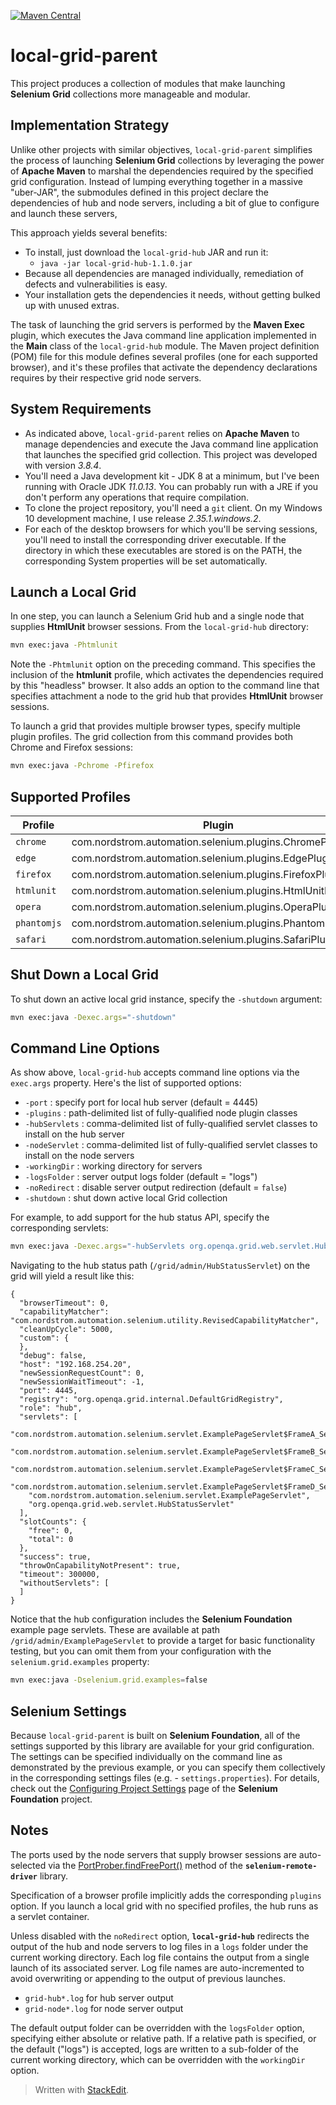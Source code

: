 [![Maven Central](https://img.shields.io/maven-central/v/com.nordstrom.ui-tools/local-grid-hub.svg)](https://search.maven.org/search?q=g:com.nordstrom.ui-tools%20AND%20a:local-grid-hub&core=gav)

# local-grid-parent

This project produces a collection of modules that make launching **Selenium Grid** collections more manageable and modular.

## Implementation Strategy

Unlike other projects with similar objectives, `local-grid-parent` simplifies the process of launching **Selenium Grid** collections by leveraging the power of **Apache Maven** to marshal the dependencies required by the specified grid configuration. Instead of lumping everything together in a massive "uber-JAR", the submodules defined in this project declare the dependencies of hub and node servers, including a bit of glue to configure and launch these servers,

This approach yields several benefits:
* To install, just download the `local-grid-hub` JAR and run it:
  * `java -jar local-grid-hub-1.1.0.jar`
* Because all dependencies are managed individually, remediation of defects and vulnerabilities is easy.
* Your installation gets the dependencies it needs, without getting bulked up with unused extras.

The task of launching the grid servers is performed by the **Maven Exec** plugin, which executes the Java command line application implemented in the **Main** class of the `local-grid-hub` module. The Maven project definition (POM) file for this module defines several profiles (one for each supported browser), and it's these profiles that activate the dependency declarations requires by their respective grid node servers.

## System Requirements

* As indicated above, `local-grid-parent` relies on **Apache Maven** to manage dependencies and execute the Java command line application that launches the specified grid collection. This project was developed with version _3.8.4_.
* You'll need a Java development kit - JDK 8 at a minimum, but I've been running with Oracle JDK _11.0.13_. You can probably run with a JRE if you don't perform any operations that require compilation.
* To clone the project repository, you'll need a `git` client. On my Windows 10 development machine, I use release _2.35.1.windows.2_.
* For each of the desktop browsers for which you'll be serving sessions, you'll need to install the corresponding driver executable. If the directory in which these executables are stored is on the PATH, the corresponding System properties will be set automatically.

## Launch a Local Grid

In one step, you can launch a Selenium Grid hub and a single node that supplies **HtmlUnit** browser sessions. From the `local-grid-hub` directory:

```bash
mvn exec:java -Phtmlunit
```

Note the `-Phtmlunit` option on the preceding command. This specifies the inclusion of the **htmlunit** profile, which activates the dependencies required by this "headless" browser. It also adds an option to the command line that specifies attachment a node to the grid hub that provides **HtmlUnit** browser sessions.

To launch a grid that provides multiple browser types, specify multiple plugin profiles. The grid collection from this command  provides both Chrome and Firefox sessions:

```bash
mvn exec:java -Pchrome -Pfirefox
```

## Supported Profiles

| Profile | Plugin |
|--|--|
| `chrome` | com.nordstrom.automation.selenium.plugins.ChromePlugin |
| `edge` | com.nordstrom.automation.selenium.plugins.EdgePlugin |
| `firefox` | com.nordstrom.automation.selenium.plugins.FirefoxPlugin |
| `htmlunit` | com.nordstrom.automation.selenium.plugins.HtmlUnitPlugin |
| `opera` | com.nordstrom.automation.selenium.plugins.OperaPlugin |
| `phantomjs` | com.nordstrom.automation.selenium.plugins.PhantomJsPlugin
| `safari` | com.nordstrom.automation.selenium.plugins.SafariPlugin

## Shut Down a Local Grid

To shut down an active local grid instance, specify the `-shutdown` argument:

```bash
mvn exec:java -Dexec.args="-shutdown"
```

## Command Line Options

As show above, `local-grid-hub` accepts command line options via the `exec.args` property. Here's the list of supported options: 

* `-port` : specify port for local hub server (default = 4445)
* `-plugins` : path-delimited list of fully-qualified node plugin classes
* `-hubServlets` : comma-delimited list of fully-qualified servlet classes to install on the hub server
* `-nodeServlet` : comma-delimited list of fully-qualified servlet classes to install on the node servers
* `-workingDir` : working directory for servers
* `-logsFolder` : server output logs folder (default = "logs")
* `-noRedirect` : disable server output redirection (default = `false`)
* `-shutdown` : shut down active local Grid collection

For example, to add support for the hub status API, specify the corresponding servlets:

```bash
mvn exec:java -Dexec.args="-hubServlets org.openqa.grid.web.servlet.HubStatusServlet"
```

Navigating to the hub status path (`/grid/admin/HubStatusServlet`) on the grid will yield a result like this:

```
{
  "browserTimeout": 0,
  "capabilityMatcher": "com.nordstrom.automation.selenium.utility.RevisedCapabilityMatcher",
  "cleanUpCycle": 5000,
  "custom": {
  },
  "debug": false,
  "host": "192.168.254.20",
  "newSessionRequestCount": 0,
  "newSessionWaitTimeout": -1,
  "port": 4445,
  "registry": "org.openqa.grid.internal.DefaultGridRegistry",
  "role": "hub",
  "servlets": [
    "com.nordstrom.automation.selenium.servlet.ExamplePageServlet$FrameA_Servlet",
    "com.nordstrom.automation.selenium.servlet.ExamplePageServlet$FrameB_Servlet",
    "com.nordstrom.automation.selenium.servlet.ExamplePageServlet$FrameC_Servlet",
    "com.nordstrom.automation.selenium.servlet.ExamplePageServlet$FrameD_Servlet",
    "com.nordstrom.automation.selenium.servlet.ExamplePageServlet",
    "org.openqa.grid.web.servlet.HubStatusServlet"
  ],
  "slotCounts": {
    "free": 0,
    "total": 0
  },
  "success": true,
  "throwOnCapabilityNotPresent": true,
  "timeout": 300000,
  "withoutServlets": [
  ]
}
```

Notice that the hub configuration includes the **Selenium Foundation** example page servlets. These are available at path `/grid/admin/ExamplePageServlet` to provide a target for basic functionality testing, but you can omit them from your configuration with the `selenium.grid.examples` property:

```bash
mvn exec:java -Dselenium.grid.examples=false
```

## Selenium Settings

Because `local-grid-parent` is built on **Selenium Foundation**, all of the settings supported by this library are available for your grid configuration. The settings can be specified individually on the command line as demonstrated by the previous example, or you can specify them collectively in the corresponding settings files (e.g. - `settings.properties`). For details, check out the [Configuring Project Settings](https://github.com/sbabcoc/Selenium-Foundation/blob/master/docs/ConfiguringProjectSettings.md#introduction) page of the **Selenium Foundation** project.

## Notes

The ports used by the node servers that supply browser sessions are auto-selected via the [PortProber.findFreePort()](https://seleniumhq.github.io/selenium/docs/api/java/org/openqa/selenium/net/PortProber.html#findFreePort--) method of the **`selenium-remote-driver`** library.

Specification of a browser profile implicitly adds the corresponding `plugins` option. If you launch a local grid with no specified profiles, the hub runs as a servlet container.

Unless disabled with the `noRedirect` option, **`local-grid-hub`** redirects the output of the hub and node servers to log files in a `logs` folder under the current working directory. Each log file contains the output from a single launch of its associated server. Log file names are auto-incremented to avoid overwriting or appending to the output of previous launches.

* `grid-hub*.log` for hub server output
* `grid-node*.log` for node server output

The default output folder can be overridden with the `logsFolder` option, specifying either absolute or relative path. If a relative path is specified, or the default ("logs") is accepted, logs are written to a sub-folder of the current working directory, which can be overridden with the `workingDir` option.

> Written with [StackEdit](https://stackedit.io/).
